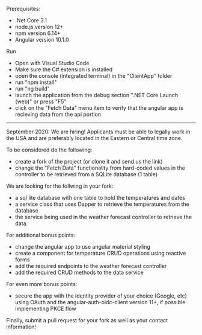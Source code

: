 Prerequisites:
- .Net Core 3.1
- node.js version 12+
- npm version 6.14+
- Angular version 10.1.0

Run
- Open with Visual Studio Code
- Make sure the C# extension is installed
- open the console (integrated terminal) in the "ClientApp" folder
- run "npm install"
- run "ng build"
- launch the application from the debug section ".NET Core Launch (web)" or press "F5"
- click on the "Fetch Data" menu item to verify that the angular app is recieving data from the api portion

-------------------------------------------------------------------------------------------------------------------

September 2020: We are hiring!
Applicants must be able to legally work in the USA and are preferably located in the Eastern or Central time zone.

To be considered do the following:
- create a fork of the project (or clone it and send us the link)
- change the "Fetch Data" functionality from hard-coded values in the controller to be retrieved from a SQLite database (1 table)

We are looking for the follwing in your fork:
- a sql lite database with one table to hold the temperatures and dates
- a service class that uses Dapper to retrieve the temperatures from the database
- the service being used in the weather forecast controller to retrieve the data.

For additional bonus points:
- change the angular app to use angular material styling
- create a component for temperature CRUD operations using reactive forms
- add the required endpoints to the weather forecast controller
- add the required CRUD methods to the data service

For even more bonus points:
- secure the app with the identity provider of your choice (Google, etc) using OAuth and the angular-auth-oidc-client version 11+, if possible implementing PKCE flow

Finally, submit a pull request for your fork as well as your contact information!
